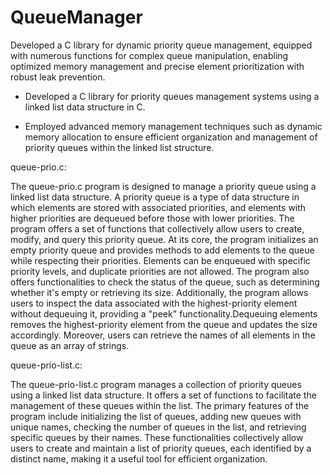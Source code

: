 # QueueManager

Developed a C library for dynamic priority queue management, equipped with numerous functions for complex queue manipulation, enabling optimized memory management and precise element prioritization with robust leak prevention.

- Developed a C library for priority queues management systems using a linked list data structure in C.    

- Employed advanced memory management techniques such as dynamic memory allocation to ensure efficient organization 
and management of priority queues within the linked list structure.

queue-prio.c:

The queue-prio.c program is designed to manage a priority queue using a linked 
  list data structure. A priority queue is a type of data structure 
  in which elements are stored with associated priorities, and elements 
  with higher priorities are dequeued before those with lower priorities. 
  The program offers a set of functions that collectively allow users to 
  create, modify, and query this priority queue. At its core, the program 
  initializes an empty priority queue and provides methods to add elements 
  to the queue while respecting their priorities. Elements can be enqueued 
  with specific priority levels, and duplicate priorities are not allowed. 
  The program also offers functionalities to check the status of the queue, 
  such as determining whether it's empty or retrieving its size. Additionally, 
  the program allows users to inspect the data associated with the 
  highest-priority element without dequeuing it, providing a "peek" 
  functionality.Dequeuing elements removes the highest-priority element from 
  the queue and updates the size accordingly. Moreover, users can retrieve the 
  names of all elements in the queue as an array of strings.

queue-prio-list.c:

The queue-prio-list.c program manages a collection of priority queues using a 
  linked list data structure. It offers a set of functions to 
  facilitate the management of these queues within the list. The 
  primary features of the program include initializing the list 
  of queues, adding new queues with unique names, checking the 
  number of queues in the list, and retrieving specific queues by 
  their names. These functionalities collectively allow users to 
  create and maintain a list of priority queues, each identified 
  by a distinct name, making it a useful tool for efficient organization.
